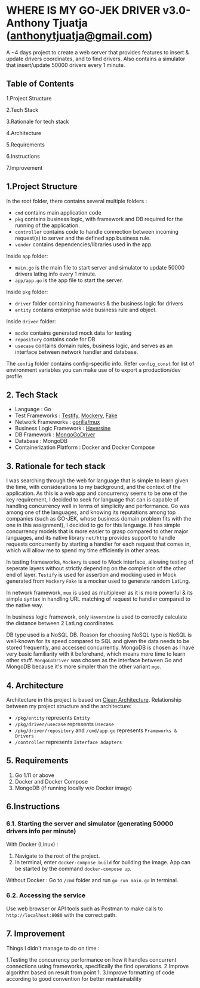 # WHERE IS MY GO-JEK DRIVER v3.0- Anthony Tjuatja (anthonytjuatja@gmail.com)

A ~4 days project to create a web server that provides features to insert & update drivers coordinates,
 and to find drivers.
 Also contains a simulator that insert/update 50000 drivers every 1 minute.

## Table of Contents

1.Project Structure

2.Tech Stack

3.Rationale for tech stack

4.Architecture

5.Requirements

6.Instructions

7.Improvement


## 1.Project Structure
In the root folder, there contains several multiple folders :
- `cmd` contains main application code
- `pkg` contains business logic, with framework and DB required for the running of the application.
- `controller` contains code to handle connection between incoming request(s) to server and the defined app business rule.
- `vendor` contains dependencies/libraries used in the app.  

Inside `app` folder:
- `main.go` is the main file to start server and simulator to update 50000 drivers latlng info every 1 minute.
- `app/app.go` is the app file to start the server.

Inside `pkg` folder:
- `driver` folder containing frameworks & the business logic for drivers
- `entity` contains enterprise wide business rule and object.

Inside `driver` folder:
- `mocks` contains generated mock data for testing
- `repository` contains code for DB 
- `usecase` contains domain rules, business logic, and serves as an interface between network handler and database.

The `config` folder contains config-specific info.
Refer `config_const` for list of environment variables you can make use of to export a production/dev profile

## 2. Tech Stack

- Language : Go
- Test Frameworks : [Testify](https://github.com/stretchr/testify), [Mockery](https://github.com/vektra/mockery), [Fake](https://github.com/icrowley/fake)
- Network Frameworks : [gorilla/mux](https://github.com/gorilla/mux) 
- Business Logic Framework : [Haversine](https://github.com/umahmood/haversine)
- DB Framework : [MongoGoDriver](https://github.com/mongodb/mongo-go-driver)
- Database : MongoDB
- Containerization Platform : Docker and Docker Compose
      
 
## 3. Rationale for tech stack

I was searching through the web for language that is simple to learn given the time, with considerations to my background, and the context of the application.
As this is a web app and concurrency seems to be one of the key requirement, I decided to seek for language that can is capable of handling concurrency well in terms of simplicity and performance.
Go was among one of the languages, and knowing its reputations among top companies (such as GO-JEK, whose business domain problem fits with the one in this assignment), I decided to go for this language. 
It has simple concurrency models that is more easier to grasp compared to other major languages, and its native library `net/http` provides support to handle requests concurrently by starting a handler for each request that comes in,
which will allow me to spend my time efficiently in other areas.

In testing frameworks, `Mockery` is used to Mock interface, allowing testing of seperate layers without strictly depending on the completion of the other end of layer.
`Testify` is used for assertion and mocking used in Mock generated from `Mockery` 
`Fake` is a mocker used to generate random LatLng.

In network framework, `mux` is used as multiplexer as it is more powerful & its simple syntax in handling URL matching of request to handler compared to the native way.

In business logic framework, only `Haversine` is used to correctly calculate the distance between 2 LatLng coordinates.

DB type used is a NoSQL DB. Reason for choosing NoSQL type is NoSQL is well-known for its speed compared to SQL and given the data needs to be stored frequently, and accessed concurrently.
MongoDB is chosen as I have very basic familiarity with it beforehand, which means more time to learn other stuff.
`MongoGoDriver` was chosen as the interface between Go and MongoDB because it's more simpler than the other variant `mgo`.

## 4. Architecture

Architecture in this project is based on [Clean Architecture](https://blog.cleancoder.com/uncle-bob/2012/08/13/the-clean-architecture.html).
Relationship between my project structure and the architecture:
- `/pkg/entity` represents `Entity`
- `/pkg/driver/usecase` represents `Usecase`
- `/pkg/driver/repository` and `/cmd/app.go` represents `Frameworks & Drivers`
- `/controller` represents `Interface Adapters`

## 5. Requirements
1.  Go 1.11 or above
2.  Docker and Docker Compose
3.  MongoDB (if running locally w/o Docker image)

## 6.Instructions


### 6.1. Starting the server and simulator (generating 50000 drivers info per minute)

With Docker (Linux) :
1. Navigate to the root of the project.
2. In terminal, enter `docker-compose build` for building the image.
App can be started by the command `docker-compose up`.

Without Docker :
Go to `/cmd` folder and run `go run main.go` in terminal.




### 6.2. Accessing the service
Use web browser or API tools such as Postman to make calls to `http://localhost:8080` with the correct path.


## 7. Improvement

Things I didn't manage to do on time :

1.Testing the concurrency performance on how it handles concurrent connections using frameworks, specifically the find operations.
2.Improve algorithm based on result from point 1.
3.Improve formatting of code according to good convention for better maintainability

